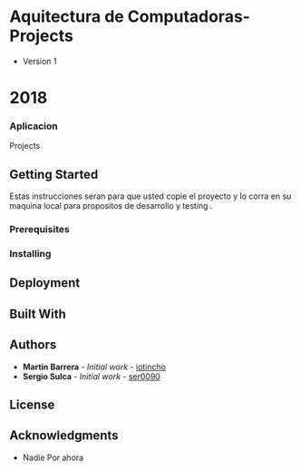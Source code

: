 # Aquitectura de Computadoras-Projects

* Version 1

# 2018

###  Aplicacion  ###

Projects

## Getting Started

Estas instrucciones seran para que usted copie el proyecto y lo corra en su maquina local
para propositos de desarrollo y testing . 

### Prerequisites


### Installing



## Deployment

## Built With


## Authors

* **Martin Barrera** - *Initial work* - [iotincho](https://github.com/iotincho)
* **Sergio Sulca** - *Initial work* - [ser0090](https://github.com/ser0090)

## License


## Acknowledgments

* Nadie Por ahora 
